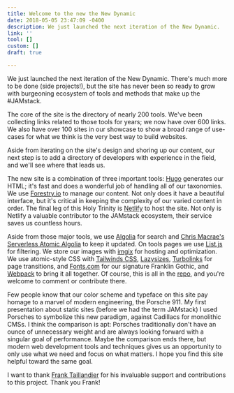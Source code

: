 ```yaml
---
title: Welcome to the new the New Dynamic
date: 2018-05-05 23:47:09 -0400
description: We just launched the next iteration of the New Dynamic.
link: ''
tool: []
custom: []
draft: true

---
```

We just launched the next iteration of the New Dynamic. There's much more to be done (side projects!), but the site has never been so ready to grow with burgeoning ecosystem of tools and methods that make up the #JAMstack.

The core of the site is the directory of nearly 200 tools. We've been collecting links related to those tools for years; we now have over 600 links. We also have over 100 sites in our showcase to show a broad range of use-cases for what we think is the very best way to build websites.

Aside from iterating on the site's design and shoring up our content, our next step is to add a directory of developers with experience in the field, and we'll see where that leads us.

The new site is a combination of three important tools: [Hugo](https://gohugo.io/) generates our HTML; it's fast and does a wonderful job of handling all of our taxonomies. We use [Forestry.io](https://forestry.io/) to manage our content. Not only does it have a beautiful interface, but it's critical in keeping the complexity of our varied content in order. The final leg of this Holy Trinity is [Netlify](https://www.netlify.com/) to host the site. Not only is Netlify a valuable contributor to the JAMstack ecosystem, their service saves us countless hours.

Aside from those major tools, we use [Algolia](https://www.algolia.com/) for search and [Chris Macrae's](https://twitter.com/chrisdmacrae) [Serverless Atomic Algolia](https://github.com/chrisdmacrae/serverless-atomic-algolia) to keep it updated. On tools pages we use [List.js](http://listjs.com/) for filtering. We store our images with [imgix](https://www.imgix.com/) for hosting and optimization. We use atomic-style CSS with [Tailwinds CSS](https://tailwindcss.com/), [Lazysizes](https://github.com/aFarkas/lazysizes), [Turbolinks](https://github.com/turbolinks/turbolinks) for page transitions, and [Fonts.com](https://www.fonts.com/) for our signature Franklin Gothic, and [Webpack](https://webpack.js.org/) to bring it all together. Of course, this is all in the [repo](https://github.com/thenewdynamic-org), and you're welcome to comment or contribute there.

Few people know that our color scheme and typeface on this site pay homage to a marvel of modern engineering, the Porsche 911. My first presentation about static sites (before we had the term JAMstack) I used Porsches to symbolize this new paradigm, against Cadillacs for monolithic CMSs. I think the comparison is apt: Porsches traditionally don't have an ounce of unnecessary weight and are always looking forward with a singular goal of performance. Maybe the comparison ends there, but modern web development tools and techniques gives us an opportunity to only use what we need and focus on what matters. I hope you find this site helpful toward the same goal.

I want to thank [Frank Taillandier](https://twitter.com/dirtyf) for his invaluable support and contributions to this project. Thank you Frank!